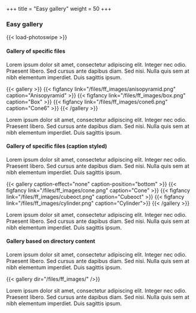 +++
title = "Easy gallery"
weight = 50
+++

### Easy gallery

{{< load-photoswipe >}}

#### Gallery of specific files

Lorem ipsum dolor sit amet, consectetur adipiscing elit. Integer nec odio. Praesent libero. Sed cursus ante dapibus diam. Sed nisi. Nulla quis sem at nibh elementum imperdiet. Duis sagittis ipsum. 

{{< gallery >}}
{{< figfancy link="/files/ff_images/anisopyramid.png" caption="Anisopyramid" >}}
{{< figfancy link="/files/ff_images/box.png" caption="Box" >}}
{{< figfancy link="/files/ff_images/cone6.png" caption="Cone6" >}}
{{< /gallery >}}

Lorem ipsum dolor sit amet, consectetur adipiscing elit. Integer nec odio. Praesent libero. Sed cursus ante dapibus diam. Sed nisi. Nulla quis sem at nibh elementum imperdiet. Duis sagittis ipsum. 

#### Gallery of specific files (caption styled)

Lorem ipsum dolor sit amet, consectetur adipiscing elit. Integer nec odio. Praesent libero. Sed cursus ante dapibus diam. Sed nisi. Nulla quis sem at nibh elementum imperdiet. Duis sagittis ipsum. 

{{< gallery caption-effect="none" caption-position="bottom" >}}
{{< figfancy link="/files/ff_images/cone.png" caption="Cone" >}}
{{< figfancy link="/files/ff_images/cubeoct.png" caption="Cubeoct" >}}
{{< figfancy link="/files/ff_images/cylinder.png" caption="Cylinder">}}
{{< /gallery >}}

Lorem ipsum dolor sit amet, consectetur adipiscing elit. Integer nec odio. Praesent libero. Sed cursus ante dapibus diam. Sed nisi. Nulla quis sem at nibh elementum imperdiet. Duis sagittis ipsum. 

#### Gallery based on directory content

Lorem ipsum dolor sit amet, consectetur adipiscing elit. Integer nec odio. Praesent libero. Sed cursus ante dapibus diam. Sed nisi. Nulla quis sem at nibh elementum imperdiet. Duis sagittis ipsum. 

{{< gallery dir="/files/ff_images/" />}}

Lorem ipsum dolor sit amet, consectetur adipiscing elit. Integer nec odio. Praesent libero. Sed cursus ante dapibus diam. Sed nisi. Nulla quis sem at nibh elementum imperdiet. Duis sagittis ipsum. 
